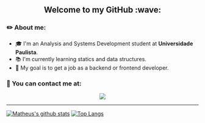 <h2 align=center>Welcome to my GitHub :wave:</h2>

### :pencil2: About me: 
- :mortar_board: I'm an Analysis and Systems Development student at **Universidade Paulista**.
- :books: I'm currently learning statics and data structures.
- :pushpin: My goal is to get a job as a backend or frontend developer.

### :speech_balloon: You can contact me at:

<p align=center>
  <a href="https://www.linkedin.com/in/matheus-costa-7b382513b/"><img src="https://img.shields.io/badge/LinkedIn-0077B5?style=flat-square&logo=linkedin&logoColor=white&link="></a>
</p>
<hr>

[![Matheus's github stats](https://github-readme-stats.vercel.app/api?username=matcs&show_icons=true&line_height=27&count_private=true&theme=react)](https://github.com/matcs/github-readme-stats)
[![Top Langs](https://github-readme-stats.vercel.app/api/top-langs/?username=matcs&layout=compact&theme=react)](https://github.com/matcs/github-readme-stats)
